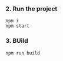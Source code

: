      



### 2. Run the project
```shell
npm i
npm start
```

### 3. BUild
```shell
npm run build
```
